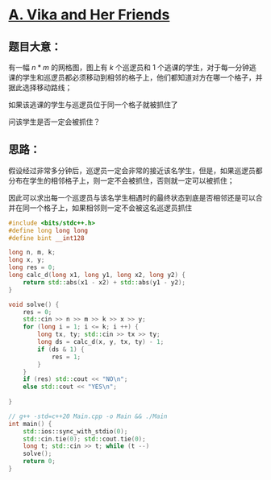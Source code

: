 # [A. Vika and Her Friends](https://codeforces.com/problemset/problem/1848/A)

## 题目大意：

有一幅 $n * m$ 的网格图，图上有 $k$ 个巡逻员和 $1$ 个逃课的学生，对于每一分钟逃课的学生和巡逻员都必须移动到相邻的格子上，他们都知道对方在哪一个格子，并据此选择移动路线；

如果该逃课的学生与巡逻员位于同一个格子就被抓住了

问该学生是否一定会被抓住？

## 思路：

假设经过非常多分钟后，巡逻员一定会非常的接近该名学生，但是，如果巡逻员都分布在学生的相邻格子上，则一定不会被抓住，否则就一定可以被抓住；

因此可以求出每一个巡逻员与该名学生相遇时的最终状态到底是否相邻还是可以合并在同一个格子上，如果相邻则一定不会被这名巡逻员抓住

```cpp
#include <bits/stdc++.h>
#define long long long
#define bint __int128

long n, m, k;
long x, y;
long res = 0;
long calc_d(long x1, long y1, long x2, long y2) {
    return std::abs(x1 - x2) + std::abs(y1 - y2);
}

void solve() {
    res = 0;
    std::cin >> n >> m >> k >> x >> y;
    for (long i = 1; i <= k; i ++) {
        long tx, ty; std::cin >> tx >> ty;
        long ds = calc_d(x, y, tx, ty) - 1;
        if (ds & 1) {
            res = 1;
        }
    }
    if (res) std::cout << "NO\n";
    else std::cout << "YES\n";
    
}

// g++ -std=c++20 Main.cpp -o Main && ./Main
int main() {
    std::ios::sync_with_stdio(0);
    std::cin.tie(0); std::cout.tie(0);
    long t; std::cin >> t; while (t --)
    solve();
    return 0;
}

```